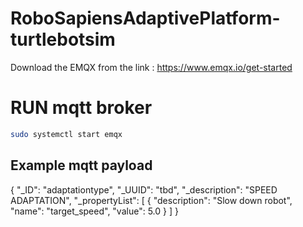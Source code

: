 # RoboSapiensAdaptivePlatform-turtlebotsim

Download the EMQX from the link : https://www.emqx.io/get-started

# RUN mqtt broker 

```bash 
sudo systemctl start emqx
```
## Example mqtt payload
{
    "_ID": "adaptationtype",
    "_UUID": "tbd",
    "_description": "SPEED ADAPTATION",
    "_propertyList": [
        {
            "description": "Slow down robot",
            "name": "target_speed",
            "value": 5.0
        }
    ]
}
